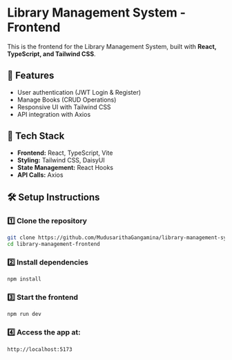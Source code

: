 # Library Management System - Frontend

This is the frontend for the Library Management System, built with **React, TypeScript, and Tailwind CSS**.

## 🚀 Features
- User authentication (JWT Login & Register)
- Manage Books (CRUD Operations)
- Responsive UI with Tailwind CSS
- API integration with Axios

## 📌 Tech Stack
- **Frontend:** React, TypeScript, Vite
- **Styling:** Tailwind CSS, DaisyUI
- **State Management:** React Hooks
- **API Calls:** Axios

## 🛠️ Setup Instructions
### 1️⃣ Clone the repository
```sh
git clone https://github.com/MudusarithaGangamina/library-management-system-frontend.git
cd library-management-frontend
```

### 2️⃣ Install dependencies
```sh
npm install
```

### 3️⃣ Start the frontend
```sh
npm run dev
```

### 4️⃣ Access the app at:
```
http://localhost:5173
```





